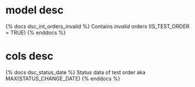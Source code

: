# model desc

{% docs dsc_int_orders_invalid %}
Contains *invalid* orders (IS_TEST_ORDER = TRUE)
{% enddocs %}

# cols desc

{% docs dsc_status_date %}
Status data of test order aka MAX(STATUS_CHANGE_DATE)
{% enddocs %}
